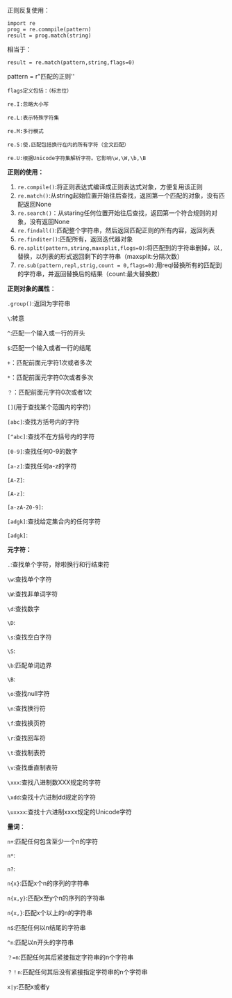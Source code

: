 正则反复使用：

``` 
import re
prog = re.commpile(pattern)
result = prog.match(string)
```

相当于：

```
result = re.match(pattern,string,flags=0)
```

pattern = r"匹配的正则''

```
flags定义包括：（标志位）

re.I:忽略大小写

re.L:表示特殊字符集

re.M:多行模式

re.S:使.匹配包括换行在内的所有字符（全文匹配）

re.U:根据Unicode字符集解析字符。它影响\w,\W,\b,\B

```



**正则的使用：**

1. `re.compile()`:将正则表达式编译成正则表达式对象，方便复用该正则
2. `re.match()`:从string起始位置开始往后查找，返回第一个匹配的对象，没有匹配返回None
3. `re.search()`：从staring任何位置开始往后查找，返回第一个符合规则的对象，没有返回None
4. `re.findall()`:匹配整个字符串，然后返回匹配正则的所有内容，返回列表
5. `re.finditer()`:匹配所有，返回迭代器对象
6. `re.split(pattern,string,maxsplit,flogs=0)`:将匹配到的字符串删掉，以`,`替换，以列表的形式返回剩下的字符串（maxsplit:分隔次数）
7. `re.sub(pattern,repl,strig,count = 0,flags=0)`:用reql替换所有的匹配到的字符串，并返回替换后的结果（count:最大替换数）



**正则对象的属性**：

`.group()`:返回为字符串



`\`:转意

`^`:匹配一个输入或一行的开头

`$`:匹配一个输入或者一行的结尾

`+`：匹配前面元字符1次或者多次

`*`：匹配前面元字符0次或者多次

`？`：匹配前面元字符0次或者1次



`[]`(用于查找某个范围内的字符)

`[abc]`:查找方括号内的字符

`[^abc]`:查找不在方括号内的字符

`[0-9]`:查找任何0-9的数字

`[a-z]`:查找任何a-z的字符

`[A-Z]`:

`[A-z]`:

`[a-zA-Z0-9]`:

`[adgk]`:查找给定集合内的任何字符

`[adgk]`:



**元字符：**

`.`:查找单个字符，除啦换行和行结束符

`\w`:查找单个字符

`\W`:查找非单词字符

`\d`:查找数字

`\D`:

`\s`:查找空白字符

`\S`:

`\b`:匹配单词边界

`\B`:

`\o`:查找null字符

`\n`:查找换行符

`\f`:查找换页符

`\r`:查找回车符

`\t`:查找制表符

`\v`:查找垂直制表符

`\xxx`:查找八进制数XXX规定的字符

`\xdd`:查找十六进制dd规定的字符

`\uxxxx`:查找十六进制xxxx规定的Unicode字符



**量词**：

`n+`:匹配任何包含至少一个n的字符

`n*`:

`n?`:

`n{x}`:匹配x个n的序列的字符串

`n{x,y}`:匹配x至y个n的序列的字符串

`n{x,}`:匹配x个以上的n的字符串

`n$`:匹配任何以n结尾的字符串

`^n`:匹配以n开头的字符串

`？=n`:匹配任何其后紧接指定字符串的n个字符串

`？！n`:匹配任何其后没有紧接指定字符串的n个字符串

`x|y`:匹配x或者y






